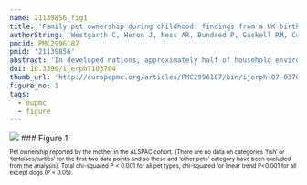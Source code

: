 ```yaml
---
name: 21139856_fig1
title: 'Family pet ownership during childhood: findings from a UK birth cohort and implications for public health research.'
authorString: 'Westgarth C, Heron J, Ness AR, Bundred P, Gaskell RM, Coyne KP, German AJ, McCune S, Dawson S.'
pmcid: PMC2996187
pmid: '21139856'
abstract: 'In developed nations, approximately half of household environments contain pets. Studies of Human-Animal Interaction (HAI) have proposed that there are health benefits and risks associated with pet ownership. However, accurately demonstrating and understanding these relationships first requires a better knowledge of factors associated with ownership of different pet types. A UK birth cohort, the Avon Longitudinal Study of Parents and Children (ALSPAC), were used to collect pet ownership data from the mothers, from gestation to child age 10 years old. 14,663 children were included in the study, of which mothers of 13,557 reported pet information at gestation, and 7,800 by age 10. Pet types recorded include cat, dog, rabbit, rodent, bird, fish and tortoise/turtle. The dataset also contains a number of demographic, socioeconomic and behavioural variables relevant to human health behaviour. Logistic regression was used to build multivariable models for ownership of each pet type at age 7 years. Family pet ownership increased during childhood, in particular rabbits, rodents and fish. A number of socioeconomic and demographic factors were associated with ownership of different pet types and the effects differed depending on the pet type studied. Variables which require consideration by researchers include gender, presence of older siblings, ethnicity, maternal and paternal education, maternal and paternal social class, maternal age, number of people in the household, house type, and concurrent ownership of other pets. Whether the mother had pets during her childhood was a strong predictor of pet ownership in all models. In HAI studies, care should be taken to control for confounding factors, and to treat each pet type individually. ALSPAC and other similar birth cohorts can be considered a potential resource for research into the effects of pet ownership during childhood.'
doi: 10.3390/ijerph7103704
thumb_url: 'http://europepmc.org/articles/PMC2996187/bin/ijerph-07-03704f1.gif'
figure_no: 1
tags:
  - eupmc
  - figure
---
```

<img src='http://europepmc.org/articles/PMC2996187/bin/ijerph-07-03704f1.jpg' style='max-height: 300px'>
### Figure 1
<p style='font-size: 10px;'>Pet ownership reported by the mother in the ALSPAC cohort. (There are no data on categories ‘fish’ or ‘tortoises/turtles’ for the first two data points and so these and ‘other pets’ category have been excluded from the analysis). Total chi-squared P &lt; 0.001 for all pet types, chi-squared for linear trend P&lt;0.001 for all except dogs (P = 0.05).</p>